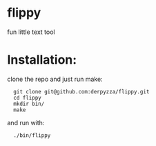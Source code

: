 # flippy
fun little text tool

# Installation:
clone the repo and just run make:
```
  git clone git@github.com:derpyzza/flippy.git
  cd flippy
  mkdir bin/
  make
```
and run with:
```
  ./bin/flippy
```
